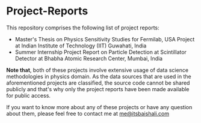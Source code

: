 # Project-Reports

This repository comprises the following list of project reports:

* Master's Thesis on Physics Sensitivity Studies for Fermilab, USA Project at Indian Institute of Technology (IIT) Guwahati, India
* Summer Internship Project Report on Particle Detection at Scintillator Detector at Bhabha Atomic Research Center, Mumbai, India

<b>Note that</b>, both of these projects involve extensive usage of data science methodologies in physics domain. As the data sources that are used in the aforementioned projects are classified, the source code cannot be shared publicly and that's why only the project reports have been made available for public access.

If you want to know more about any of these projects or have any question about them, please feel free to contact me at <a href='mailto:me@itsbaishali.com'>me@itsbaishali.com</a>
